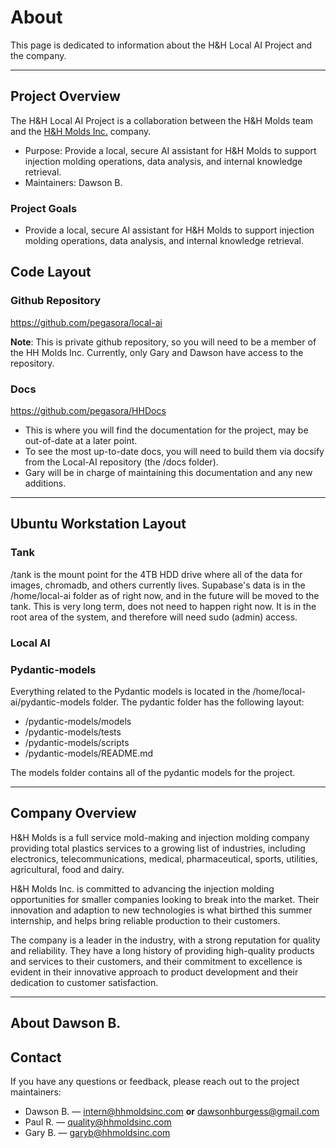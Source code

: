 # About

This page is dedicated to information about the H&H Local AI Project and the company.

---

## Project Overview

The H&H Local AI Project is a collaboration between the H&H Molds team and the [H&H Molds Inc.](https://hhmoldsinc.com/) company.

- Purpose: Provide a local, secure AI assistant for H&H Molds to support injection molding operations, data analysis, and internal knowledge retrieval.
- Maintainers: Dawson B.

### Project Goals
- Provide a local, secure AI assistant for H&H Molds to support injection molding operations, data analysis, and internal knowledge retrieval.

## Code Layout

### Github Repository
https://github.com/pegasora/local-ai

**Note**: This is private github repository, so you will need to be a member of the HH Molds Inc. Currently, only Gary and Dawson have access to the repository.

### Docs
https://github.com/pegasora/HHDocs

- This is where you will find the documentation for the project, may be out-of-date at a later point. 
- To see the most up-to-date docs, you will need to build them via docsify from the Local-AI repository (the /docs folder).
- Gary will be in charge of maintaining this documentation and any new additions.

--- 

## Ubuntu Workstation Layout 

### Tank 
/tank is the mount point for the 4TB HDD drive where all of the data for images, chromadb, and others currently lives. Supabase's data is in the /home/local-ai folder as of right now, 
and in the future will be moved to the tank. This is very long term, does not need to happen right now. It is in the root area of the system, and therefore will need sudo (admin) access.

### Local AI 

### Pydantic-models 
Everything related to the Pydantic models is located in the /home/local-ai/pydantic-models folder. The pydantic folder has the following layout:

- /pydantic-models/models
- /pydantic-models/tests
- /pydantic-models/scripts
- /pydantic-models/README.md

The models folder contains all of the pydantic models for the project.

---

## Company Overview
H&H Molds is a full service mold-making and injection molding company providing 
total plastics services to a growing list of industries, including electronics, 
telecommunications, medical, pharmaceutical, sports, utilities, agricultural, 
food and dairy.

H&H Molds Inc. is committed to advancing the injection molding opportunities for smaller 
companies looking to break into the market. Their innovation and adaption to new technologies
is what birthed this summer internship, and helps bring reliable production to their customers. 

The company is a leader in the industry, with a strong reputation for quality and reliability. 
They have a long history of providing high-quality products and services to their customers, 
and their commitment to excellence is evident in their innovative approach to product development 
and their dedication to customer satisfaction.

---

## About Dawson B.


## Contact
If you have any questions or feedback, please reach out to the project maintainers:

- Dawson B. — intern@hhmoldsinc.com **or** dawsonhburgess@gmail.com
- Paul R. — quality@hhmoldsinc.com
- Gary B. — garyb@hhmoldsinc.com
